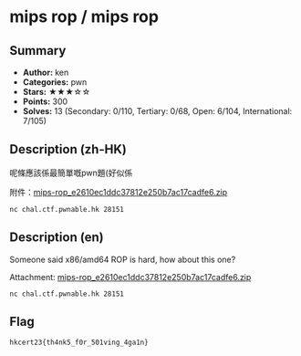 mips rop / mips rop
===

## Summary
* **Author:** ken
* **Categories:** pwn
* **Stars:** ★★★☆☆
* **Points:** 300
* **Solves:** 13 (Secondary: 0/110, Tertiary: 0/68, Open: 6/104, International: 7/105)

## Description (zh-HK)

呢條應該係最簡單嘅pwn題(好似係

附件：[mips-rop_e2610ec1ddc37812e250b7ac17cadfe6.zip](https://github.com/blackb6a/hkcert-ctf-2022-challenges/releases/download/v1.0.0/mips-rop_e2610ec1ddc37812e250b7ac17cadfe6.zip)

```
nc chal.ctf.pwnable.hk 28151
```

## Description (en)

Someone said x86/amd64 ROP is hard, how about this one?

Attachment: [mips-rop_e2610ec1ddc37812e250b7ac17cadfe6.zip](https://github.com/blackb6a/hkcert-ctf-2022-challenges/releases/download/v1.0.0/mips-rop_e2610ec1ddc37812e250b7ac17cadfe6.zip)

```
nc chal.ctf.pwnable.hk 28151
```

## Flag

```
hkcert23{th4nk5_f0r_501ving_4ga1n}
```

